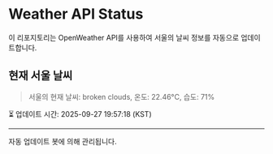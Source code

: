 
# Weather API Status

이 리포지토리는 OpenWeather API를 사용하여 서울의 날씨 정보를 자동으로 업데이트합니다.

## 현재 서울 날씨
> 서울의 현재 날씨: broken clouds, 온도: 22.46°C, 습도: 71%

⏳ 업데이트 시간: 2025-09-27 19:57:18 (KST)

---
자동 업데이트 봇에 의해 관리됩니다.
